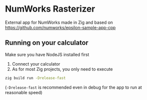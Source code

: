 # NumWorks Rasterizer

External app for NumWorks made in Zig and based on https://github.com/numworks/epsilon-sample-app-cpp

## Running on your calculator

Make sure you have NodeJS installed first

1. Connect your calculator
2. As for most Zig projects, you only need to execute
```sh
zig build run -Drelease-fast
```
(`-Drelease-fast` is recommended even in debug for the app to run at reasonable speed)
